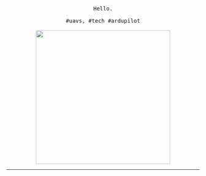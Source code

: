 <p align="center">
  <samp><a >Hello</a>.<br><br> #uavs, #tech #ardupilot </samp>

 
  <br>
  <br>
  <img src="[https://i.imgur.com/HqaslLg.gif](https://media1.giphy.com/media/v1.Y2lkPTc5MGI3NjExNXF1bGc2bjJydzFwNWN5eTdkOTgzcHVmZXBqeGJ6ZGRneTJoeDhseCZlcD12MV9pbnRlcm5hbF9naWZfYnlfaWQmY3Q9cw/9MibpY2HrEgePbLb1e/giphy.webp)" width="350" />
</p>

------------
